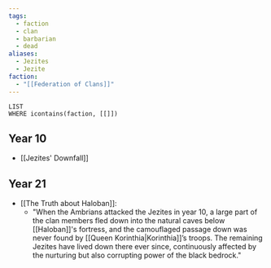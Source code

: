 ```yaml
---
tags:
  - faction
  - clan
  - barbarian
  - dead
aliases:
  - Jezites
  - Jezite
faction:
  - "[[Federation of Clans]]"
---
```

```dataview
LIST
WHERE icontains(faction, [[]])
```
## Year 10
- [[Jezites' Downfall]]

## Year 21
- [[The Truth about Haloban]]: 
	- "When the Ambrians attacked the Jezites in year 10, a large part of the clan members fled down into the natural caves below [[Haloban]]'s fortress, and the camouflaged passage down was never found by [[Queen Korinthia|Korinthia]]’s troops. The remaining Jezites have lived down there ever since, continuously affected by the nurturing but also corrupting power of the black bedrock."
